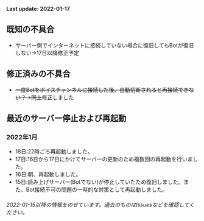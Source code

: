 **Last update: 2022-01-17**
## 既知の不具合
- サーバー側でインターネットに接続していない場合に復旧してもBotが復旧しない→17日以降修正予定
## 修正済みの不具合
- ~~一度Botをボイスチャンネルに接続した後、自動切断されると再接続できない？→同上~~修正しました
## 最近のサーバー停止および再起動
### 2022年1月
- 18日:22時ごろ再起動しました。
- 17日:16日から17日にかけてサーバーの更新のため複数回の再起動を行いました。
- 16日:朝、再起動しました。
- 15日:読み上げサーバー(Botでない)が停止していたため復旧しました。また、Bot接続不可の問題の一時的な対策として再起動しました。

###### 2022-01-15以降の情報をのせています。過去のものはIssuesなどを確認してください。
